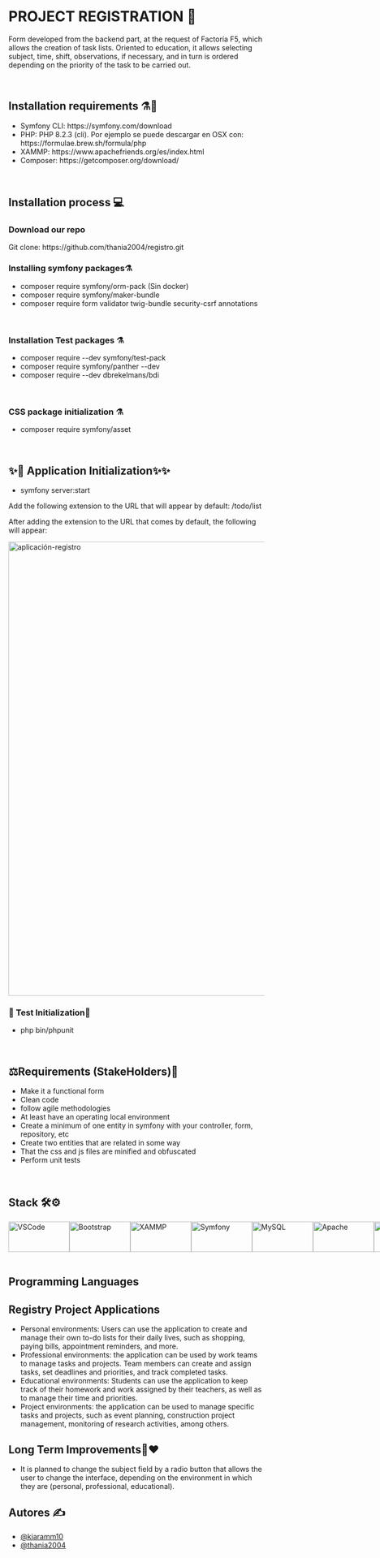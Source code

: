 <h1>PROJECT REGISTRATION 🥇</h1>
<p>Form developed from the backend part, at the request of Factoría F5, which allows the creation of task lists. Oriented to education, it allows selecting subject, time, shift, observations, if necessary, and in turn is ordered depending on the priority of the task to be carried out. </p>
<br>
<h2>Installation requirements ⚗️🧪</h2>
<ul>
  <li>Symfony CLI: https://symfony.com/download</li>
  <li>PHP: PHP 8.2.3 (cli). Por ejemplo se puede descargar en OSX con: https://formulae.brew.sh/formula/php</li>
  <li>XAMMP: https://www.apachefriends.org/es/index.html</li>
  <li>Composer: https://getcomposer.org/download/</li>
</ul>
<br>
<h2>Installation process 💻</h2>

<h3>Download our  repo</h3>
<p>Git clone: https://github.com/thania2004/registro.git</p>


<h3>Installing symfony packages⚗️</h3>
<ul>
  <li>composer require symfony/orm-pack (Sin docker)</li>
  <li>composer require symfony/maker-bundle</li>
  <li>composer require form validator twig-bundle security-csrf annotations</li>
</ul>
<br>
<h3>Installation Test packages ⚗️</h3>
<ul>
  <li>composer require --dev symfony/test-pack</li>
  <li>composer require symfony/panther --dev</li>
  <li>composer require --dev dbrekelmans/bdi</li>
</ul>
<br>
<h3>CSS package initialization ⚗️ </h3>
  <ul>
  <li>composer require symfony/asset</li>
</ul>
<br>
<h2>✨🚀 Application Initialization✨✨</h2>
  <ul>
  <li>symfony server:start</li>
</ul>
<p>Add the following extension to the URL that will appear by default: /todo/list</p>
<p>After adding the extension to the URL that comes by default, the following will appear:</p>

<img  width="895" alt="aplicación-registro" src="https://github.com/thania2004/images-github/blob/acc07c5600d567a45b8f8a3e4056b78fd8193ea0/aplicaci%C3%B3n-registro.png">



<br>
<h3>🏅 Test Initialization🏅 </h3>
  <ul>
  <li> php bin/phpunit</li>
</ul>
<br>
<h2> ⚖️Requirements (StakeHolders)🔬</h2>
<ul>
  <li>Make it a functional form</li>
  <li>Clean code</li>
  <li>follow agile methodologies</li>
  <li>At least have an operating local environment </li>
  <li>Create a minimum of one entity in symfony with your controller, form, repository, etc</li>
  <li>Create two entities that are related in some way</li>
  <li>That the css and js files are minified and obfuscated</li>
  <li>Perform unit tests</li>
</ul>
<br>
<h2>Stack 🛠️⚙️</h2>
<div width="600" height="400"style="display:flex" style="margin-left:450px" style="position:absolute" style="padding-left:300px" style="border: red solid 5px">
<img style="display: block" align="center"  height="60" width="120" alt="VSCode" src="https://img.shields.io/badge/Visual_Studio_Code-0078D4?style=for-the-badge&logo=visual%20studio%20code&logoColor=white"/>
<img style="display: block" align="center"  height="60" width="120" alt="Bootstrap" src="https://img.shields.io/badge/Bootstrap-563D7C?style=for-the-badge&logo=bootstrap&logoColor=white"/>
<img style="display: block" align="center"  height="60" width="120" alt="XAMMP" src="https://img.shields.io/badge/Xampp-F37623?style=for-the-badge&logo=xampp&logoColor=white"/>
<img style="display: block" align="center"  height="60" width="120" alt="Symfony" src="https://img.shields.io/badge/Symfony-000000?style=for-the-badge&logo=Symfony&logoColor=white"/>
<img style="display: block" align="center"  height="60" width="120" alt="MySQL" src="https://img.shields.io/badge/MySQL-005C84?style=for-the-badge&logo=mysql&logoColor=white"/>
<img style="display: block" align="center"  height="60" width="120" alt="Apache" src="https://img.shields.io/badge/Apache-D22128?style=for-the-badge&logo=Apache&logoColor=white"/>
<img style="display: block" align="center"  height="60" width="120" alt="GitHub" src="https://img.shields.io/badge/GitHub-100000?style=for-the-badge&logo=github&logoColor=white"/>
<img style="display: block" align="center"  height="60" width="120" alt="Git" src="https://img.shields.io/badge/GIT-E44C30?style=for-the-badge&logo=git&logoColor=white"/>
<img style="display: block" align="center"  height="60" width="120" alt="PHP" src="https://img.shields.io/badge/PHP-777BB4?style=for-the-badge&logo=php&logoColor=white"/>
<img style="display: block" align="center"  height="60" width="120" alt="Composer" src="https://img.shields.io/badge/Composer-885630?style=for-the-badge&logo=Composer&logoColor=white"/>
</div>
<br>

<h2>Programming Languages</h2>

<h2>Registry Project Applications</h2>
<ul>
  <li>Personal environments: Users can use the application to create and manage their own to-do lists for their daily lives, such as shopping, paying bills, appointment reminders, and more.</li>
  <li>Professional environments: the application can be used by work teams to manage tasks and projects. Team members can create and assign tasks, set deadlines and priorities, and track completed tasks.</li>
  <li>Educational environments: Students can use the application to keep track of their homework and work assigned by their teachers, as well as to manage their time and priorities.</li>
  <li>Project environments: the application can be used to manage specific tasks and projects, such as event planning, construction project management, monitoring of research activities, among others.</li>
</ul>
<h2>Long Term Improvements🤝❤️  </h2>
<ul>
  <li>It is planned to change the subject field by a radio button that allows the user to change the interface, depending on the environment in which they are (personal, professional, educational).</li>
</ul>
<h2>Autores ✍️ </h2>
<ul>
<li> <a href="https://github.com/kiaramm10">@kiaramm10</a></li>
  <li><a href="https://github.com/thania2004">@thania2004</a></li>
</ul>


